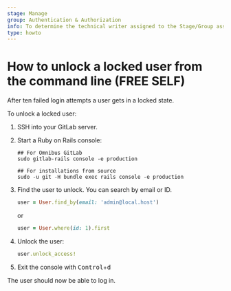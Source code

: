 ```yaml
---
stage: Manage
group: Authentication & Authorization
info: To determine the technical writer assigned to the Stage/Group associated with this page, see https://about.gitlab.com/handbook/engineering/ux/technical-writing/#assignments
type: howto
---
```


# How to unlock a locked user from the command line **(FREE SELF)**

After ten failed login attempts a user gets in a locked state.

To unlock a locked user:

1. SSH into your GitLab server.
1. Start a Ruby on Rails console:

   ```shell
   ## For Omnibus GitLab
   sudo gitlab-rails console -e production

   ## For installations from source
   sudo -u git -H bundle exec rails console -e production
   ```

1. Find the user to unlock. You can search by email or ID.

   ```ruby
   user = User.find_by(email: 'admin@local.host')
   ```

   or

   ```ruby
   user = User.where(id: 1).first
   ```

1. Unlock the user:

   ```ruby
   user.unlock_access!
   ```

1. Exit the console with <kbd>Control</kbd>+<kbd>d</kbd>

The user should now be able to log in.

<!-- ## Troubleshooting

Include any troubleshooting steps that you can foresee. If you know beforehand what issues
one might have when setting this up, or when something is changed, or on upgrading, it's
important to describe those, too. Think of things that may go wrong and include them here.
This is important to minimize requests for support, and to avoid doc comments with
questions that you know someone might ask.

Each scenario can be a third-level heading, e.g. `### Getting error message X`.
If you have none to add when creating a doc, leave this section in place
but commented out to help encourage others to add to it in the future. -->
